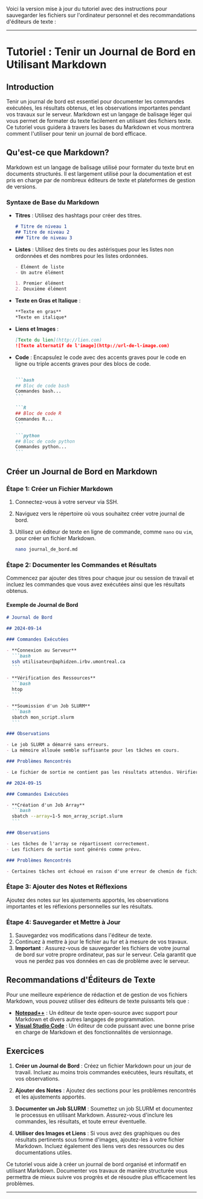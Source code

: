 Voici la version mise à jour du tutoriel avec des instructions pour sauvegarder les fichiers sur 
l'ordinateur personnel et des recommandations d'éditeurs de texte :

---

# Tutoriel : Tenir un Journal de Bord en Utilisant Markdown

## Introduction

Tenir un journal de bord est essentiel pour documenter les commandes exécutées, les résultats 
obtenus, et les observations importantes pendant vos travaux sur le serveur. Markdown est un 
langage de balisage léger qui vous permet de formater du texte facilement en utilisant des fichiers texte. Ce tutoriel vous guidera à travers les bases du Markdown et vous montrera comment l'utiliser pour tenir un journal de bord efficace.

## Qu'est-ce que Markdown?

Markdown est un langage de balisage utilisé pour formater du texte brut en documents structurés. 
Il est largement utilisé pour la documentation et est pris en charge par de nombreux éditeurs de 
texte et plateformes de gestion de versions.

### Syntaxe de Base du Markdown

- **Titres** : Utilisez des hashtags pour créer des titres.

  ```markdown
  # Titre de niveau 1
  ## Titre de niveau 2
  ### Titre de niveau 3
  ```

- **Listes** : Utilisez des tirets ou des astérisques pour les listes non ordonnées et des nombres 
pour les listes ordonnées.

  ```markdown
  - Élément de liste
  - Un autre élément

  1. Premier élément
  2. Deuxième élément
  ```

- **Texte en Gras et Italique** :

  ```markdown
  **Texte en gras**
  *Texte en italique*
  ```

- **Liens et Images** :

  ```markdown
  [Texte du lien](http://lien.com)
  ![Texte alternatif de l'image](http://url-de-l-image.com)
  ```

- **Code** : Encapsulez le code avec des accents graves pour le code en ligne ou triple accents 
graves pour des blocs de code.

  ````markdown
  
  ```bash
  ## Bloc de code bash
  Commandes bash...
  ```
  
  ```R
  ## Bloc de code R
  Commandes R...
  ```
  
  ```python
  ## Bloc de code python
  Commandes python...
  ```
  
  ````

## Créer un Journal de Bord en Markdown

### Étape 1: Créer un Fichier Markdown

1. Connectez-vous à votre serveur via SSH.
2. Naviguez vers le répertoire où vous souhaitez créer votre journal de bord.
3. Utilisez un éditeur de texte en ligne de commande, comme `nano` ou `vim`, pour créer un fichier 
Markdown.

   ```bash
   nano journal_de_bord.md
   ```

### Étape 2: Documenter les Commandes et Résultats

Commencez par ajouter des titres pour chaque jour ou session de travail et incluez les commandes 
que vous avez exécutées ainsi que les résultats obtenus.

#### Exemple de Journal de Bord

````markdown
# Journal de Bord

## 2024-09-14

### Commandes Exécutées

- **Connexion au Serveur**
  ```bash
  ssh utilisateur@aphidzen.irbv.umontreal.ca
  ```

- **Vérification des Ressources**
  ```bash
  htop
  ```

- **Soumission d'un Job SLURM**
  ```bash
  sbatch mon_script.slurm
  ```

### Observations

- Le job SLURM a démarré sans erreurs.
- La mémoire allouée semble suffisante pour les tâches en cours.

### Problèmes Rencontrés

- Le fichier de sortie ne contient pas les résultats attendus. Vérifier les erreurs dans le fichier `mon_script.slurm.err`.

## 2024-09-15

### Commandes Exécutées

- **Création d'un Job Array**
  ```bash
  sbatch --array=1-5 mon_array_script.slurm
  ```

### Observations

- Les tâches de l'array se répartissent correctement.
- Les fichiers de sortie sont générés comme prévu.

### Problèmes Rencontrés

- Certaines tâches ont échoué en raison d'une erreur de chemin de fichier.

````

### Étape 3: Ajouter des Notes et Réflexions

Ajoutez des notes sur les ajustements apportés, les observations importantes et les réflexions 
personnelles sur les résultats.

### Étape 4: Sauvegarder et Mettre à Jour

1. Sauvegardez vos modifications dans l'éditeur de texte.
2. Continuez à mettre à jour le fichier au fur et à mesure de vos travaux.
3. **Important** : Assurez-vous de sauvegarder les fichiers de votre journal de bord sur votre 
propre ordinateur, pas sur le serveur. Cela garantit que vous ne perdez pas vos données en cas de 
problème avec le serveur.

## Recommandations d'Éditeurs de Texte

Pour une meilleure expérience de rédaction et de gestion de vos fichiers Markdown, vous pouvez 
utiliser des éditeurs de texte puissants tels que :

- **[Notepad++](https://notepad-plus-plus.org/)** : Un éditeur de texte open-source avec support 
pour Markdown et divers autres langages de programmation.
- **[Visual Studio Code](https://code.visualstudio.com/)** : Un éditeur de code puissant avec une 
bonne prise en charge de Markdown et des fonctionnalités de versionnage.

## Exercices

1. **Créer un Journal de Bord** : Créez un fichier Markdown pour un jour de travail. Incluez au 
moins trois commandes exécutées, leurs résultats, et vos observations.

2. **Ajouter des Notes** : Ajoutez des sections pour les problèmes rencontrés et les ajustements 
apportés.

3. **Documenter un Job SLURM** : Soumettez un job SLURM et documentez le processus en utilisant 
Markdown. Assurez-vous d'inclure les commandes, les résultats, et toute erreur éventuelle.

4. **Utiliser des Images et Liens** : Si vous avez des graphiques ou des résultats pertinents sous 
forme d'images, ajoutez-les à votre fichier Markdown. Incluez également des liens vers des ressources ou des documentations utiles.

Ce tutoriel vous aide à créer un journal de bord organisé et informatif en utilisant Markdown. 
Documenter vos travaux de manière structurée vous permettra de mieux suivre vos progrès et de 
résoudre plus efficacement les problèmes.

---